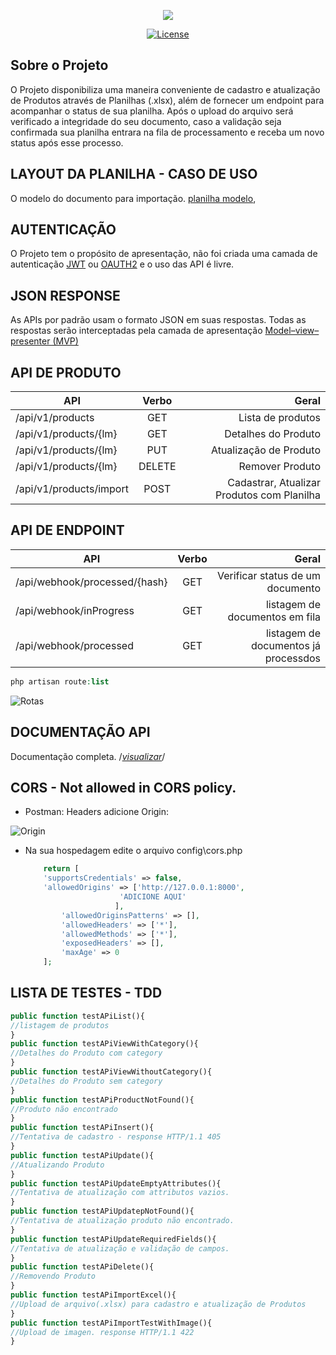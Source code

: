 <p align="center"><img src="https://cdn.leroymerlin.com.br/assets/lizard/images/logo-leroy.svg"></p>

<p align="center">
<a href="https://packagist.org/packages/laravel/framework"><img src="https://poser.pugx.org/laravel/framework/license.svg" alt="License"></a>
</p>

## Sobre o Projeto

O Projeto disponibiliza uma maneira conveniente de cadastro e atualização de Produtos através de Planilhas (.xlsx), além de fornecer um endpoint para acompanhar o status de sua planilha. Após o upload do arquivo será verificado a integridade do seu documento, caso a validação seja confirmada sua planilha entrara na fila de processamento e receba um novo status após esse processo.


## LAYOUT DA PLANILHA - CASO DE USO

O modelo do documento para importação. [planilha modelo](https://s3.us-east-2.amazonaws.com/eaadk4yfoubad0tmoq3cert/certificados/products_teste_webdev_leroy.xlsx),

## AUTENTICAÇÃO

O Projeto tem o propósito de apresentação, não foi criada uma camada de autenticação [JWT](https://jwt.io/) ou [OAUTH2](https://github.com/thephpleague/oauth2-server) e o uso das API é livre.

## JSON RESPONSE

As APIs por padrão usam o formato JSON em suas respostas. Todas as respostas serão interceptadas pela camada de apresentação [Model–view–presenter (MVP)](https://pt.wikipedia.org/wiki/Model-view-presenter)



## API DE PRODUTO

| API                     | Verbo  |  Geral                                     |
|-------------------------|:------:|-------------------------------------------:|
| /api/v1/products        |  GET   | Lista de produtos                          |
| /api/v1/products/{lm}   |  GET   | Detalhes do Produto                        |
| /api/v1/products/{lm}   |  PUT   | Atualização de Produto                     |
| /api/v1/products/{lm}   |  DELETE| Remover Produto                            |
| /api/v1/products/import |  POST  | Cadastrar, Atualizar Produtos com Planilha |

## API DE ENDPOINT

| API                           | Verbo  |  Geral                                     |
|-------------------------------|:------:|-------------------------------------------:|
| /api/webhook/processed/{hash} |  GET   | Verificar status de um documento           |
| /api/webhook/inProgress       |  GET   | listagem de documentos em fila             |
| /api/webhook/processed        |  GET   | listagem de documentos já processdos       |

```php
php artisan route:list
```

![Rotas](https://s3.us-east-2.amazonaws.com/eaadk4yfoubad0tmoq3cert/certificados/rotas_leroy.png)

## DOCUMENTAÇÃO API

Documentação completa. /*[visualizar](http://doc.tlss-cloud.com.br/)*/

## CORS - Not allowed in CORS policy.
 
 - Postman: Headers adicione Origin:

![Origin](https://s3.us-east-2.amazonaws.com/eaadk4yfoubad0tmoq3cert/certificados/headers.png)

 - Na sua hospedagem edite o arquivo config\cors.php
    ```php
        return [   
        'supportsCredentials' => false,
        'allowedOrigins' => ['http://127.0.0.1:8000',
                         'ADICIONE AQUI'
                        ],
            'allowedOriginsPatterns' => [],
            'allowedHeaders' => ['*'],
            'allowedMethods' => ['*'],
            'exposedHeaders' => [],
            'maxAge' => 0
        ];
   ```

## LISTA DE TESTES - TDD

```php
public function testAPiList(){
//listagem de produtos
}
public function testAPiViewWithCategory(){
//Detalhes do Produto com category
}
public function testAPiViewWithoutCategory(){
//Detalhes do Produto sem category
}
public function testAPiProductNotFound(){
//Produto não encontrado
}
public function testAPiInsert(){
//Tentativa de cadastro - response HTTP/1.1 405
}
public function testAPiUpdate(){
//Atualizando Produto
}
public function testAPiUpdateEmptyAttributes(){
//Tentativa de atualização com attributos vazios.
}
public function testAPiUpdatepNotFound(){
//Tentativa de atualização produto não encontrado.
}
public function testAPiUpdateRequiredFields(){
//Tentativa de atualização e validação de campos.
}
public function testAPiDelete(){
//Removendo Produto
}
public function testAPiImportExcel(){
//Upload de arquivo(.xlsx) para cadastro e atualização de Produtos
}
public function testAPiImportTestWithImage(){
//Upload de imagen. response HTTP/1.1 422
}


```
